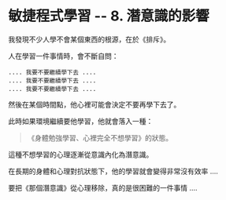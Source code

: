 # 敏捷程式學習 -- 8. 潛意識的影響

我發現不少人學不會某個東西的根源，在於《排斥》。

人在學習一件事情時，會不斷自問：

```
.... 我要不要繼續學下去 ....
.... 我要不要繼續學下去 ....
.... 我要不要繼續學下去 ....
```

然後在某個時間點，他心裡可能會決定不要再學下去了。

此時如果環境繼續要他學習，他就會落入一種：

> 《身體勉強學習、心裡完全不想學習》的狀態。

這種不想學習的心理逐漸從意識內化為潛意識。

在長期的身體和心理對抗狀態下，他的學習就會變得非常沒有效率 ....

要把《那個潛意識》從心理移除，真的是很困難的一件事情 ....
